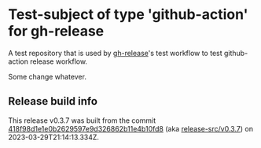 # Test-subject of type 'github-action' for gh-release

A test repository that is used by [gh-release](https://github.com/kattecon/gh-release)'s test workflow to test github-action release workflow.

Some change whatever.

## Release build info

This release v0.3.7 was built from the commit [418f98d1e1e0b2629597e9d326862b11e4b10fd8](https://github.com/kattecon/gh-release-test-ga/tree/418f98d1e1e0b2629597e9d326862b11e4b10fd8) (aka [release-src/v0.3.7](https://github.com/kattecon/gh-release-test-ga/tree/release-src/v0.3.7)) on 2023-03-29T21:14:13.334Z.
        
